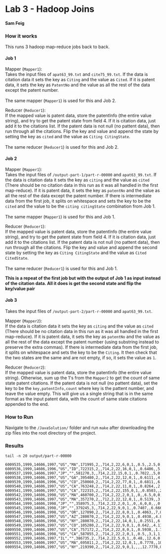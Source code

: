 # Lab 3 - Hadoop Joins
#### Sam Feig

### How it works
This runs 3 hadoop map-reduce jobs back to back. 

#### Job 1
Mapper (```Mapper1```):<br>
Takes the input files of ```apat63_99.txt``` and ```cite75_99.txt```. 
If the data is citation data it sets the key as ```Citing``` and the value as ```Cited```. If it is patent data, it sets the key as ```PatentNo``` and the value as all the rest of the data except the patent number. 
<br><br>
The same mapper (```Mapper1```) is used for this and Job 2.

Reducer (```Reducer1```):<br>
If the mapped value is patent data, store the patentInfo (the entire value string), and try to get the patent state from field 4. If it is citation data, just add it to the citations list. If the patent data is not null (no pattent data), then run through all the citations. Flip the key and value and append the state by setting the key as ```cited``` and the value as ```Citing CitingState```.
<br><br>
The same reducer (```Reducer1```) is used for this and Job 2. <br>


#### Job 2
Mapper (```Mapper1```):<br>
Takes the input files of ```/output-part-1/part-r-00000``` and ```apat63_99.txt```. 
If the data is citation data it sets the key as ```citing``` and the value as ```cited``` (There should be no citation data in this run as it was all handled in the first map-reduce). If it is patent data, it sets the key as ```patentNo``` and the value as all the rest of the data except the patent number. If there is intermediate data from the first job, it splits on whitespace and sets the key to be the ```cited``` and the value to be the ```citing citingState``` combination from Job 1.
<br><br>
The same mapper (```Mapper1```) is used for this and Job 1. <br>

Reducer (```Reducer1```):<br>
If the mapped value is patent data, store the patentInfo (the entire value string), and try to get the patent state from field 4. If it is citation data, just add it to the citations list. If the patent data is not null (no pattent data), then run through all the citations. Flip the key and value and append the second state by setting the key as ```Citing CitingState``` and the value as ```Cited CitedState```.
<br><br>
The same reducer (```Reducer1```) is used for this and Job 1. <br>

**This is a repeat of the first job but with the output of Job 1 as input instead of the citation data. All it does is get the second state and flip the key/value pair**

#### Job 3
Takes the input files of ```/output-part-2/part-r-00000``` and ```apat63_99.txt```.

Mapper (```Mapper2```):<br>
If the data is citation data it sets the key as ```citing``` and the value as ```cited``` (There should be no citation data in this run as it was all handled in the first map-reduce). If it is patent data, it sets the key as ```patentNo``` and the value as all the rest of the data except the patent number (using substring instead to preserve the extra commas). If there is intermediate data from the first job, it splits on whitespace and sets the key to be the ```Citing```. It then check that the two states are the same and are not empty, if so, it sets the value as ```1```.

Reducer (```Reducer2```):<br>
If the mapped value is patent data, store the patentInfo (the entire value string). Otherwise, sum up the 1's from the ```Mapper2``` to get the count of same state patent citations. If the patent data is not null (no pattent data), set the key to be the ```key,patentInfo,count``` where key is the pattent number, and leave the value empty. This will give us a single string that is in the same format as the input patent data, with the count of same state citations appended to the end.

### How to Run
Navigate to the ```/JavaSolution/``` folder and run ```make``` after downloading the zip files into the root directory of the project.

### Results
```tail -n 20 output/part-r-00000```<br>
```
6009535,1999,14606,1997,"US","MA",171995,2,,714,2,22,6,0,1,,0.5,,2.5,0.1667,0.1667,,,0
6009536,1999,14606,1996,"US","ID",722315,2,,714,2,22,16,0,1,,0.6406,,5.875,0,0,,,1
6009537,1999,14606,1997,"JP","",581270,3,,714,2,22,15,0,1,,0.7022,,5,0.0667,0.0667,,,0
6009538,1999,14606,1997,"US","GA",395480,2,,714,2,22,12,0,1,,0.6111,,4.5833,0.0833,0.0833,,,1
6009539,1999,14606,1996,"US","CO",250060,2,,714,2,22,77,0,1,,0.6811,,6.2597,0.0395,0.039,,,3
6009540,1999,14606,1997,"US","CA",763248,2,,714,2,22,11,0,1,,0.8264,,2.7273,0,0,,,4
6009541,1999,14606,1997,"US","CA",722315,2,,714,2,22,155,0,1,,0.8503,,2.6968,0.0132,0.0129,,,43
6009542,1999,14606,1998,"US","MA",460700,2,,714,2,22,2,0,1,,0,,6.5,0,0,,,0
6009543,1999,14606,1997,"US","MA",357270,2,,712,2,22,12,0,1,,0.5139,,3.6667,0,0,,,1
6009544,1999,14606,1998,"JP","",358975,3,,714,2,22,2,0,1,,0,,6,0,0,,,0
6009545,1999,14606,1998,"JP","",379245,3,,714,2,22,9,0,1,,0.7407,,6.6667,0.1111,0.1111,,,0
6009546,1999,14606,1998,"US","OR",127090,2,,714,2,22,8,0,1,,0.4063,,7,0,0,,,0
6009547,1999,14606,1997,"US","AZ",280070,2,,714,2,22,9,0,1,,0.4938,,4.8889,0,0,,,0
6009548,1999,14606,1998,"US","NY",280070,2,,714,2,22,14,0,1,,0.2551,,6.1429,0.3571,0.3571,,,0
6009549,1999,14606,1997,"US","CO",105280,2,,714,2,22,9,0,1,,0.642,,4.1111,0.5,0.4444,,,4
6009550,1999,14606,1997,"US","CA",757172,2,,714,2,22,8,0,1,,0.5938,,1.75,0.125,0.125,,,4
6009551,1999,14606,1998,"US","CA",587055,2,,714,2,22,2,0,1,,0.5,,3,1,1,,,2
6009552,1999,14606,1997,"IL","",386735,2,,714,2,22,5,0,1,,0.48,,12.6,0.2,0.2,,,0
6009553,1999,14606,1997,"US","MA",695811,2,,714,2,22,12,0,1,,0.7778,,10.9167,0,0,,,0
6009554,1999,14606,1997,"US","NY",219390,2,,714,2,22,9,0,1,,,,12.7778,0.1111,0.1111,,,8
```
 

